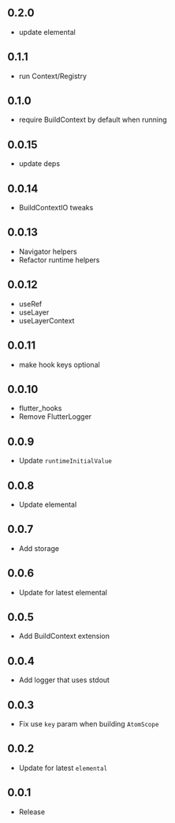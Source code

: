 ## 0.2.0

- update elemental

## 0.1.1

- run Context/Registry

## 0.1.0

- require BuildContext by default when running

## 0.0.15

- update deps

## 0.0.14

- BuildContextIO tweaks

## 0.0.13

- Navigator helpers
- Refactor runtime helpers

## 0.0.12

- useRef
- useLayer
- useLayerContext

## 0.0.11

- make hook keys optional

## 0.0.10

- flutter_hooks
- Remove FlutterLogger

## 0.0.9

- Update `runtimeInitialValue`

## 0.0.8

- Update elemental

## 0.0.7

- Add storage

## 0.0.6

- Update for latest elemental

## 0.0.5

- Add BuildContext extension

## 0.0.4

- Add logger that uses stdout

## 0.0.3

- Fix use `key` param when building `AtomScope`

## 0.0.2

- Update for latest `elemental`

## 0.0.1

- Release
